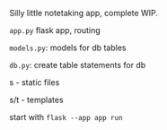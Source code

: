 Silly little notetaking app, complete WIP.

`app.py` flask app, routing

`models.py`: models for db tables

`db.py`: create table statements for db

s - static files

s/t - templates

start with `flask --app app run`
